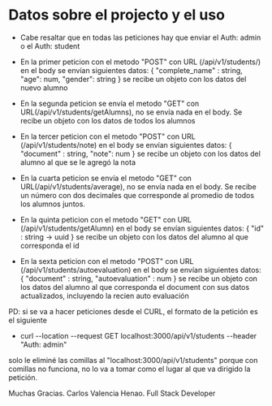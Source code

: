 # Datos sobre el projecto y el uso

- Cabe resaltar que en todas las peticiones hay que enviar el Auth: admin  o el Auth: student

- En la primer peticion con el  metodo "POST" con URL (/api/v1/students/) en el body se envían
siguientes datos:
{
  "complete_name" : string,
  "age": num,
  "gender": string
}
se recibe un objeto con los datos del nuevo alumno


- En la segunda peticion se envía el metodo "GET" con URL(/api/v1/students/getAlumns), no se envía nada en el body. Se recibe un objeto con los datos de todos los alumnos


- En la tercer peticion con el  metodo "POST" con URL (/api/v1/students/note) en el body se envían
siguientes datos:
{
    "document" : string,
    "note": num
}
se recibe un objeto con los datos del alumno al que se le agregó la nota


- En la cuarta peticion se envía el metodo "GET" con URL(/api/v1/students/average), no se envía nada en el body. Se recibe un número con dos decimales que corresponde al promedio de todos los alumnos juntos.


- En la quinta peticion con el  metodo "GET" con URL (/api/v1/students/getAlumn) en el body se envían
siguientes datos:
{
    "id" : string -> uuid
}
se recibe un objeto con los datos del alumno al que corresponda el id


- En la sexta peticion con el  metodo "POST" con URL (/api/v1/students/autoevaluation) en el body se envían
siguientes datos:
{
    "document" : string,
    "autoevaluation" : num
}
se recibe un objeto con los datos del alumno al que corresponda el document con sus datos actualizados, incluyendo la recien auto evaluación


PD: si se va a hacer peticiones desde el CURL, el formato de la petición es el siguiente
 - curl --location --request GET localhost:3000/api/v1/students --header "Auth: admin"

solo le eliminé las comillas al "localhost:3000/api/v1/students" porque con comillas no funciona,
no lo va a tomar como el lugar al que va dirigido la petición.

Muchas Gracias.
Carlos Valencia Henao.
Full Stack Developer



